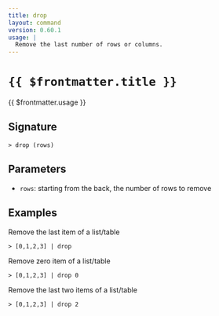 ```yaml
---
title: drop
layout: command
version: 0.60.1
usage: |
  Remove the last number of rows or columns.
---
```


# `{{ $frontmatter.title }}`

<div style='white-space: pre-wrap;'>{{ $frontmatter.usage }}</div>

## Signature

```> drop (rows)```

## Parameters

 -  `rows`: starting from the back, the number of rows to remove

## Examples

Remove the last item of a list/table
```shell
> [0,1,2,3] | drop
```

Remove zero item of a list/table
```shell
> [0,1,2,3] | drop 0
```

Remove the last two items of a list/table
```shell
> [0,1,2,3] | drop 2
```
